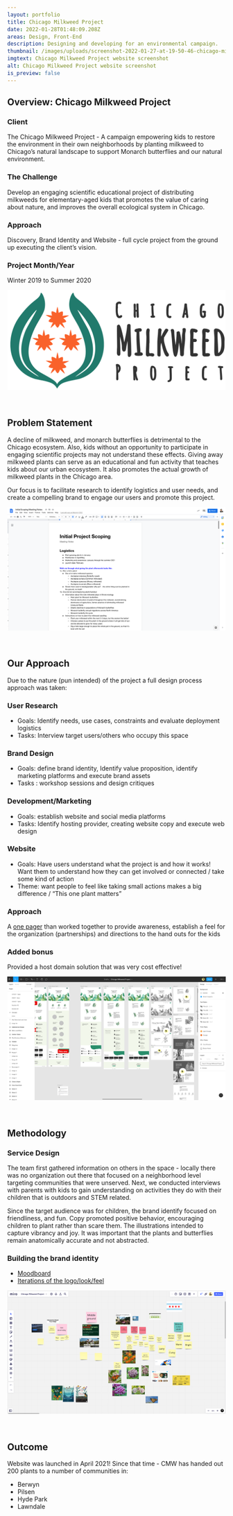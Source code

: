 ```yaml
---
layout: portfolio
title: Chicago Milkweed Project
date: 2022-01-28T01:48:09.208Z
areas: Design, Front-End
description: Designing and developing for an environmental campaign.
thumbnail: /images/uploads/screenshot-2022-01-27-at-19-50-46-chicago-milkweed-project.png
imgtext: Chicago Milkweed Project website screenshot
alt: Chicago Milkweed Project website screenshot
is_preview: false
---
```

## Overview: Chicago Milkweed Project

### Client

The Chicago Milkweed Project - A campaign empowering kids to restore the environment in their own neighborhoods by planting milkweed to Chicago’s natural landscape to support Monarch butterflies and our natural environment.

### The Challenge

Develop an engaging scientific educational project of distributing milkweeds for elementary-aged kids that promotes the value of caring about nature, and improves the overall ecological system in Chicago.

### Approach

Discovery, Brand Identity and Website - full cycle project from the ground up executing the client’s vision.

### Project Month/Year

Winter 2019 to Summer 2020

![Chicago Milkweed Project logo](/images/uploads/final-final-logo.svg "Custom logo designed for the Chicago Milkweed Project")

<br>

## Problem Statement

A decline of milkweed, and monarch butterflies is detrimental to the Chicago ecosystem. Also, kids without an opportunity to participate in engaging scientific projects may not understand these effects. Giving away milkweed plants can serve as an educational and fun activity that teaches kids about our urban ecosystem. It also promotes the actual growth of milkweed plants in the Chicago area. 

Our focus is to facilitate research to identify logistics and user needs, and create a compelling brand to engage our users and promote this project.

![Discovery work facilitated to define project scope](/images/uploads/screenshot-2022-01-27-at-20-01-21-initial-scoping-meeting-notes.png "Discovery work facilitated to define project scope")

<br>

## Our Approach

Due to the nature (pun intended) of the project a full design process approach was taken:

### User Research

* Goals: Identify needs, use cases, constraints and evaluate deployment logistics
* Tasks: Interview target users/others who occupy this space

### Brand Design

* Goals: define brand identity, Identify value proposition, identify marketing platforms and execute brand assets
* Tasks : workshop sessions and design critiques

### Development/Marketing

* Goals: establish website and social media platforms
* Tasks: Identify hosting provider, creating website copy and execute web design

### Website

* Goals: Have users understand what the project is and how it works! Want them to understand how they can get involved or connected / take some kind of action
* Theme: want people to feel like taking small actions makes a big difference / “This one plant matters”

### Approach

A [one pager](https://www.figma.com/file/NLWKzrH39ZHTvBlILWE3DA/Chicago-Milkweed-Project?node-id=0%3A1) than worked together to provide awareness, establish a feel for the organization (partnerships) and directions to the hand outs for the kids

### Added bonus

Provided a host domain solution that was very cost effective!

![Screenshot of some early concept work for the website](/images/uploads/screenshot-2022-01-27-at-20-06-36-figma.png "Screenshot of some early concept work for the website")

<br>

## Methodology

### Service Design

The team first gathered information on others in the space - locally there was no organization out there that focused on a neighborhood level targeting communities that were unserved. Next, we conducted interviews with parents with kids to gain understanding on activities they do with their children that is outdoors and STEM related.

Since the target audience was for children, the brand identify focused on friendliness, and fun. Copy promoted positive behavior, encouraging children to plant rather than scare them. The illustrations intended to capture vibrancy and joy. It was important that the plants and butterflies remain anatomically accurate and not abstracted.

### Building the brand identity

* [Moodboard](https://www.pinterest.com/sarahlillian018/milkweed-design-inspo/)
* [Iterations of the logo/look/feel](https://miro.com/welcomeonboard/GQHqHdE5rvcKcx5NGK2Yr1W4Bj2pCHCoe5HMoRZ5J4oFsGifatHtQT7MkeJeB0Q0)

![Ideation workshop to help define the brand look and feel](/images/uploads/screenshot-2022-01-27-at-20-08-20-chicago-milkweed-project.png "Ideation workshop to help define the brand look and feel")

<br>

## Outcome

Website was launched in April 2021! Since that time - CMW has handed out 200 plants to a number of communities in: 

* Berwyn
* Pilsen
* Hyde Park
* Lawndale